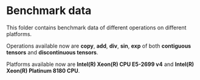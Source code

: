 Benchmark data
=======
This folder contains benchmark data of different operations on different platforms.  

Operations available now are __copy__, __add__, __div__, __sin__, __exp__ of both __contiguous tensors__ and __discontinuous tensors__.  

Platforms available now are __Intel(R) Xeon(R) CPU E5-2699 v4__  and __Intel(R) Xeon(R) Platinum 8180 CPU__.  
